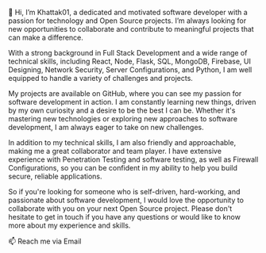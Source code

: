 👋 Hi, I’m Khattak01, a dedicated and motivated software developer with a passion for technology and Open Source projects. I’m always looking for new opportunities to collaborate and contribute to meaningful projects that can make a difference.

With a strong background in Full Stack Development and a wide range of technical skills, including React, Node, Flask, SQL, MongoDB, Firebase, UI Designing, Network Security, Server Configurations, and Python, I am well equipped to handle a variety of challenges and projects.

My projects are available on GitHub, where you can see my passion for software development in action. I am constantly learning new things, driven by my own curiosity and a desire to be the best I can be. Whether it's mastering new technologies or exploring new approaches to software development, I am always eager to take on new challenges.

In addition to my technical skills, I am also friendly and approachable, making me a great collaborator and team player. I have extensive experience with Penetration Testing and software testing, as well as Firewall Configurations, so you can be confident in my ability to help you build secure, reliable applications.

So if you're looking for someone who is self-driven, hard-working, and passionate about software development, I would love the opportunity to collaborate with you on your next Open Source project. Please don't hesitate to get in touch if you have any questions or would like to know more about my experience and skills.


📫 Reach me via Email

